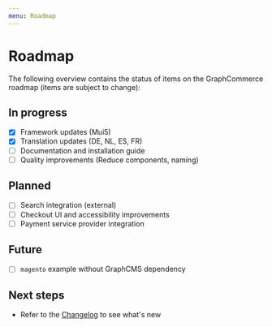 ```yaml
---
menu: Roadmap
---
```


# Roadmap

The following overview contains the status of items on the GraphCommerce roadmap
(items are subject to change):

## In progress

- [x] Framework updates (Mui5)
- [x] Translation updates (DE, NL, ES, FR)
- [ ] Documentation and installation guide
- [ ] Quality improvements (Reduce components, naming)

## Planned

- [ ] Search integration (external)
- [ ] Checkout UI and accessibility improvements
- [ ] Payment service provider integration

## Future

- [ ] `magento` example without GraphCMS dependency

## Next steps

- Refer to the
  [Changelog](https://github.com/ho-nl/m2-pwa/blob/master/CHANGELOG.md) to see
  what's new
